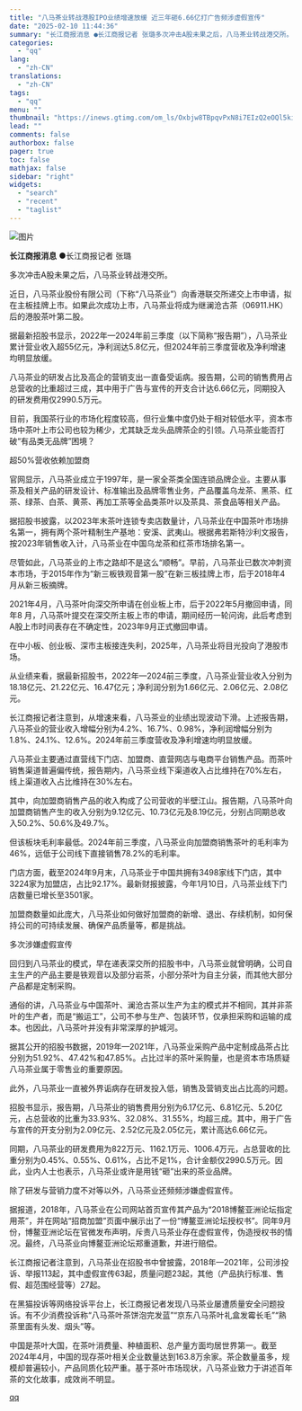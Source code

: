 ```yaml
---
title: "八马茶业转战港股IPO业绩增速放缓 近三年砸6.66亿打广告频涉虚假宣传"
date: "2025-02-10 11:44:36"
summary: "长江商报消息 ●长江商报记者 张璐多次冲击A股未果之后，八马茶业转战港交所。近日，八马茶业股份有限公..."
categories:
  - "qq"
lang:
  - "zh-CN"
translations:
  - "zh-CN"
tags:
  - "qq"
menu: ""
thumbnail: "https://inews.gtimg.com/om_ls/Oxbjw8TBpqvPxN8i7EIzQ2eOQl5kiZAPaIjsMyJMILUiYAA_640360/0"
lead: ""
comments: false
authorbox: false
pager: true
toc: false
mathjax: false
sidebar: "right"
widgets:
  - "search"
  - "recent"
  - "taglist"
---
```


![图片](https://inews.gtimg.com/om_bt/OUC8KMCoCr9CECZvZ4b6m_rkKrnTie5BXFOJe49toj9gsAA/641)

**长江商报消息** ●长江商报记者 张璐

多次冲击A股未果之后，八马茶业转战港交所。

近日，八马茶业股份有限公司（下称“八马茶业”）向香港联交所递交上市申请，拟在主板挂牌上市。如果此次成功上市，八马茶业将成为继澜沧古茶（06911.HK）后的港股茶叶第二股。

据最新招股书显示，2022年—2024年前三季度（以下简称“报告期”），八马茶业累计营业收入超55亿元，净利润达5.8亿元，但2024年前三季度营收及净利增速均明显放缓。

八马茶业的研发占比及高企的营销支出一直备受诟病。报告期，公司的销售费用占总营收的比重超过三成，其中用于广告与宣传的开支合计达6.66亿元，同期投入的研发费用仅2990.5万元。

目前，我国茶行业的市场化程度较高，但行业集中度仍处于相对较低水平，资本市场中茶叶上市公司也较为稀少，尤其缺乏龙头品牌茶企的引领。八马茶业能否打破“有品类无品牌”困境？

超50%营收依赖加盟商

官网显示，八马茶业成立于1997年，是一家全茶类全国连锁品牌企业。主要从事茶及相关产品的研发设计、标准输出及品牌零售业务，产品覆盖乌龙茶、黑茶、红茶、绿茶、白茶、黄茶、再加工茶等全品类茶叶以及茶具、茶食品等相关产品。

据招股书披露，以2023年末茶叶连锁专卖店数量计，八马茶业在中国茶叶市场排名第一，拥有两个茶叶精制生产基地：安溪、武夷山。根据弗若斯特沙利文报告，按2023年销售收入计，八马茶业在中国乌龙茶和红茶市场排名第一。

尽管如此，八马茶业的上市之路却不是这么“顺畅”。早前，八马茶业已数次冲刺资本市场，于2015年作为“新三板铁观音第一股”在新三板挂牌上市，后于2018年4月从新三板摘牌。

2021年4月，八马茶叶向深交所申请在创业板上市，后于2022年5月撤回申请，同年8 月，八马茶叶提交在深交所主板上市的申请，期间经历一轮问询，此后考虑到A股上市时间表存在不确定性，2023年9月正式撤回申请。

在中小板、创业板、深市主板接连失利，2025年，八马茶业将目光投向了港股市场。

从业绩来看，据最新招股书，2022年—2024前三季度，八马茶业营业收入分别为18.18亿元、21.22亿元、16.47亿元；净利润分别为1.66亿元、2.06亿元、2.08亿元。

长江商报记者注意到，从增速来看，八马茶业的业绩出现波动下滑。上述报告期，八马茶业的营业收入增幅分别为4.2%、16.7%、0.98%，净利润增幅分别为1.8%、24.1%、12.6%。2024年前三季度营收及净利增速均明显放缓。

八马茶业主要通过直营线下门店、加盟商、直营网店与电商平台销售产品。而茶叶销售渠道普遍偏传统，报告期内，八马茶业线下渠道收入占比维持在70%左右，线上渠道收入占比维持在30%左右。

其中，向加盟商销售产品的收入构成了公司营收的半壁江山。报告期，八马茶叶向加盟商销售产生的收入分别为9.12亿元、10.73亿元及8.19亿元，分别占同期总收入50.2%、50.6%及49.7%。

但该板块毛利率最低。2024年前三季度，八马茶业向加盟商销售茶叶的毛利率为46%，远低于公司线下直接销售78.2%的毛利率。

门店方面，截至2024年9月末，八马茶业于中国共拥有3498家线下门店，其中3224家为加盟店，占比92.17%。最新财报披露，今年1月10日，八马茶业线下门店数量已增长至3501家。

加盟商数量如此庞大，八马茶业如何做好加盟商的新增、退出、存续机制，如何保持公司的可持续发展、确保产品质量等，都是挑战。

多次涉嫌虚假宣传

回归到八马茶业的模式，早在递表深交所的招股书中，八马茶业就曾明确，公司自主生产的产品主要是铁观音以及部分岩茶，小部分茶叶为自主分装，而其他大部分产品都是定制采购。

通俗的讲，八马茶业与中国茶叶、澜沧古茶以生产为主的模式并不相同，其并非茶叶的生产者，而是“搬运工”，公司不参与生产、包装环节，仅承担采购和运输的成本。也因此，八马茶叶并没有非常深厚的护城河。

据其公开的招股书数据，2019年—2021年，八马茶业采购产品中定制成品茶占比分别为51.92%、47.42%和47.85%。占比过半的茶叶采购量，也是资本市场质疑八马茶业属于零售业的重要原因。

此外，八马茶业一直被外界诟病存在研发投入低，销售及营销支出占比高的问题。

招股书显示，报告期，八马茶业的销售费用分别为6.17亿元、6.81亿元、5.20亿元，占总营收的比重为33.93%、32.08%、31.55%，均超三成。其中，用于广告与宣传的开支分别为2.09亿元、2.52亿元及2.05亿元，累计高达6.66亿元。

同期，八马茶业的研发费用为822万元、1162.1万元、1006.4万元，占总营收的比重分别为0.45%、0.55%、0.61%，占比不足1%，合计金额仅2990.5万元。因此，业内人士也表示，八马茶业或许是用钱“砸”出来的茶业品牌。

除了研发与营销力度不对等以外，八马茶业还频频涉嫌虚假宣传。

据报道，2018年，八马茶业在公司网站首页宣传其产品为“2018博鳌亚洲论坛指定用茶”，并在网站“招商加盟”页面中展示出了一份“博鳌亚洲论坛授权书”。同年9月份，博鳌亚洲论坛在官微发布声明，斥责八马茶业存在虚假宣传，伪造授权书的情况。最终，八马茶业向博鳌亚洲论坛郑重道歉，并进行赔偿。

长江商报记者注意到，八马茶业在招股书中曾披露，2018年—2021年，公司涉投诉、举报113起，其中虚假宣传63起，质量问题23起，其他（产品执行标准、售假、超范围经营等）27起。

在黑猫投诉等网络投诉平台上，长江商报记者发现八马茶业屡遭质量安全问题投诉。有不少消费投诉称“八马茶叶茶饼泡完发蓝”“京东八马茶叶礼盒发霉长毛”“熟茶里面有头发、烟头”等。

中国是茶叶大国，在茶叶消费量、种植面积、总产量方面均居世界第一。截至2024年4月，中国的现存茶叶相关企业数量达到163.8万余家。茶企数量虽多，规模却普遍较小，产品同质化较严重。基于茶叶市场现状，八马茶业致力于讲述百年茶的文化故事，成效尚不明显。

[qq](https://new.qq.com/rain/a/20250210A039WI00)
